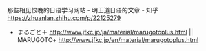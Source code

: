
那些相见恨晚的日语学习网站 - 明王道日语的文章 - 知乎 https://zhuanlan.zhihu.com/p/22125279
- まるごと＋ http://www.jfkc.jp/ja/material/marugotoplus.html || MARUGOTO+ http://www.jfkc.jp/en/material/marugotoplus.html

